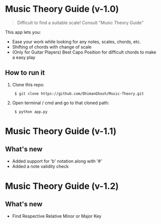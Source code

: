 # Music Theory Guide (v-1.0)
> Difficult to find a suitable scale! Consult "Music Theory Guide"

This app lets you:
- Ease your work while looking for any notes, scales, chords, etc.
- Shifting of chords with change of scale
- (Only for Guitar Players) Best Capo Position for difficult chords to make a easy play

## How to run it

1. Clone this repo:

		$ git clone https://github.com/DhimanGhosh/Music-Theory.git


2. Open terminal / cmd and go to that cloned path:

		$ python app.py

# Music Theory Guide (v-1.1)
## What's new
- Added support for 'b' notation along with '#'
- Added a note validity check

# Music Theory Guide (v-1.2)
## What's new
- Find Respective Relative Minor or Major Key
